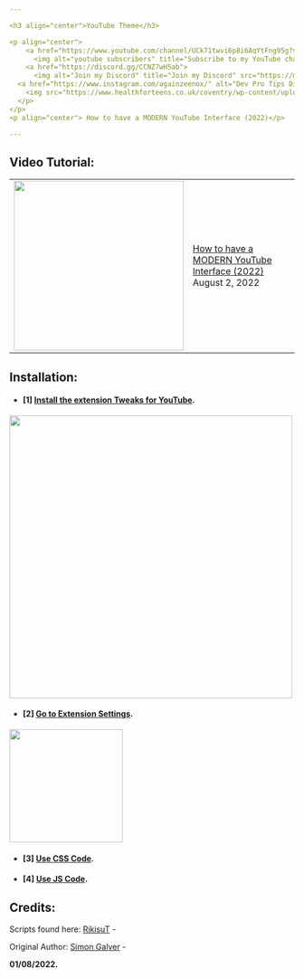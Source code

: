 ```yaml
---

<h3 align="center">YouTube Theme</h3>

<p align="center">
    <a href="https://www.youtube.com/channel/UCk71twvi6p8i6AqYtFng95g?sub_confirmation=1">
      <img alt="youtube subscribers" title="Subscribe to my YouTube channel" src="https://assets.stickpng.com/images/580b57fcd9996e24bc43c514.png"/></a> 
    <a href="https://discord.gg/CCNZ7wH5ab">
      <img alt="Join my Discord" title="Join my Discord" src="https://mpng.subpng.com/20190329/baa/kisspng-portable-network-graphics-computer-icons-transpare-braingoodgames-5c9d9c5040dd48.3787607015538330402657.jpg"/></a>
  <a href="https://www.instagram.com/againzeenox/" alt="Dev Pro Tips Discussion & Support Server">
    <img src="https://www.healthforteens.co.uk/coventry/wp-content/uploads/sites/4/2019/09/gsmarena_001.jpg"/></a>
  </p>
</p>
<p align="center"> How to have a MODERN YouTube Interface (2022)</p>

---
```


## Video Tutorial:
<table><tr><td><a href="https://youtu.be/yUj94z1VsKc"><img width="300px" src="https://i.imgur.com/1f5P5de.jpeg"></a></td>
<td><a href="https://youtu.be/yUj94z1VsKc">How to have a MODERN YouTube Interface (2022) </a><br/>August 2, 2022</td></tr></table>

## Installation:
 
- #### [1] **[Install the extension Tweaks for YouTube](https://chrome.google.com/webstore/detail/tweaks-for-youtube/ogkoifddpkoabehfemkolflcjhklmkge "Install the extension Tweaks for YouTube").**
<img width="500px" src="https://i.imgur.com/kYF2ESb.png"></a>


- #### [2] **[Go to Extension Settings](chrome-extension://ogkoifddpkoabehfemkolflcjhklmkge/options.html "Go to Extension Settings").**

<img width="200px" src="https://i.imgur.com/YdZm30f.png"></a>

- #### [3] **[Use CSS Code](https://github.com/againzeenox/YouTubeTheme/blob/main/ThemeCodes/style.css "Use CSS Code").**

- #### [4] **[Use JS Code](https://github.com/againzeenox/YouTubeTheme/blob/main/ThemeCodes/script.js "Use JS Code").**


## Credits:

Scripts found here:
[RikisuT](https://github.com/RikisuT/Youtube-Fluent-Theme "RikisuT") -

Original Author:
[Simon Galver](https://userstyles.org/users/854680 "Simon Galver") - 


**01/08/2022.**
